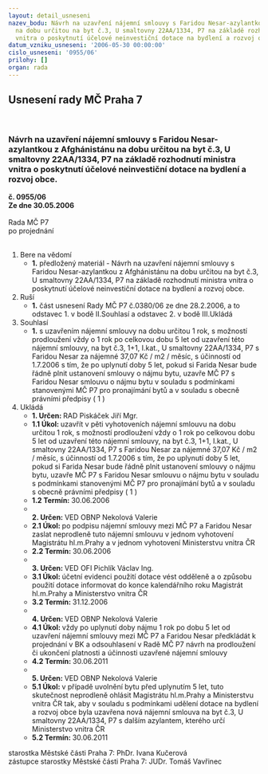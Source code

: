 ```yaml
---
layout: detail_usneseni
nazev_bodu: Návrh na uzavření nájemní smlouvy s Faridou Nesar-azylantkou z Afghánistánu
  na dobu určitou na byt č.3, U smaltovny 22AA/1334, P7 na základě rozhodnutí ministra
  vnitra o poskytnutí účelové neinvestiční dotace na bydlení a rozvoj obce.
datum_vzniku_usneseni: '2006-05-30 00:00:00'
cislo_usneseni: '0955/06'
prilohy: []
organ: rada
---
```

<div id="ucUsn_pList" class="usn">
	<span><h2>Usnesení rady MČ Praha 7 </h2>
<br></span><div class="standBody">
<span><h3>Návrh na uzavření nájemní smlouvy s Faridou Nesar-azylantkou z Afghánistánu na dobu určitou na byt č.3, U smaltovny 22AA/1334, P7 na základě rozhodnutí ministra vnitra o poskytnutí účelové neinvestiční dotace na bydlení a rozvoj obce.</h3></span><div class="center">
		<strong>č. 0955/06</strong><br>
	</div>
<div class="center">
		<strong>Ze dne 30.05.2006</strong><br><br>
	</div>Rada MČ P7<br> po projednání<br><br><ol>
<li>Bere na vědomí<ul><li>
<strong>1.</strong> předložený materiál - Návrh na uzavření nájemní smlouvy s Faridou Nesar-azylantkou z Afghánistánu na dobu určitou na byt č.3, U smaltovny 22AA/1334, P7 na základě rozhodnutí ministra vnitra o poskytnutí účelové neinvestiční dotace na bydlení a rozvoj obce.</li></ul>
</li>
<li>Ruší<ul><li>
<strong>1.</strong> část usnesení Rady MČ P7 č.0380/06 ze dne 28.2.2006, a to odstavec 1. v bodě II.Souhlasí a odstavec 2. v bodě III.Ukládá</li></ul>
</li>
<li>Souhlasí<ul><li>
<strong>1.</strong> s uzavřením nájemní smlouvy na dobu určitou 1 rok, s možností prodloužení vždy o 1 rok po celkovou dobu 5 let od uzavření této nájemní smlouvy, na byt č.3, 1+1, I.kat., U smaltovny 22AA/1334, P7 s Faridou Nesar za nájemné 37,07 Kč / m2 / měsíc, s účinností od 1.7.2006 s tím, že po uplynutí doby 5 let, pokud si Farida Nesar bude řádně plnit ustanovení smlouvy o nájmu bytu, uzavře MČ P7 s Faridou Nesar smlouvu o nájmu bytu v souladu s podmínkami stanovenými MČ P7 pro pronajímání bytů a v souladu s obecně právními předpisy  ( 1 )</li></ul>
</li>
<li>Ukládá<ul>
<li>
<strong>1. Určen: </strong>RAD Piskáček Jiří Mgr.</li>
<li>
<strong>1.1 Úkol: </strong>uzavřít v pěti vyhotoveních nájemní smlouvu na dobu určitou 1 rok, s možností prodloužení vždy o 1 rok po celkovou dobu 5 let od uzavření této nájemní smlouvy, na byt č.3, 1+1, I.kat., U smaltovny 22AA/1334, P7 s Faridou Nesar za nájemné 37,07 Kč / m2 / měsíc, s účinností od 1.7.2006 s tím, že po uplynutí doby 5 let, pokud si Farida Nesar bude řádně plnit ustanovení smlouvy o nájmu bytu, uzavře MČ P7 s Faridou Nesar smlouvu o nájmu bytu v souladu s podmínkami stanovenými MČ P7 pro pronajímání bytů a v souladu s obecně právními předpisy  ( 1 )</li>
<li>
<strong>1.2 Termín: </strong>30.06.2006</li>
<li>
<strong><br>2. Určen: </strong>VED OBNP Nekolová Valerie</li>
<li>
<strong>2.1 Úkol: </strong>po podpisu nájemní smlouvy mezi MČ P7 a Faridou Nesar zaslat neprodleně tuto nájemní smlouvu v jednom vyhotovení Magistrátu hl.m.Prahy a v jednom vyhotovení Ministerstvu vnitra ČR</li>
<li>
<strong>2.2 Termín: </strong>30.06.2006</li>
<li>
<strong><br>3. Určen: </strong>VED OFI Pichlík Václav Ing.</li>
<li>
<strong>3.1 Úkol: </strong>účetní evidenci použití dotace vést odděleně a o způsobu použití dotace informovat do konce kalendářního roku Magistrát hl.m.Prahy a Ministerstvo vnitra ČR</li>
<li>
<strong>3.2 Termín: </strong>31.12.2006</li>
<li>
<strong><br>4. Určen: </strong>VED OBNP Nekolová Valerie</li>
<li>
<strong>4.1 Úkol: </strong>vždy po uplynutí doby nájmu 1 rok po dobu 5 let od uzavření nájemní smlouvy mezi MČ P7 a Faridou Nesar předkládát k projednání v BK a odsouhlasení v Radě MČ P7 návrh na prodloužení či ukončení platnosti a účinnosti uzavřené nájemní smlouvy</li>
<li>
<strong>4.2 Termín: </strong>30.06.2011</li>
<li>
<strong><br>5. Určen: </strong>VED OBNP Nekolová Valerie</li>
<li>
<strong>5.1 Úkol: </strong>v případě uvolnění bytu před uplynutím 5 let, tuto skutečnost neprodleně ohlásit Magistrátu hl.m.Prahy a Ministerstvu vnitra ČR tak, aby v souladu s podmínkami udělení dotace na bydlení a rozvoj obce byla uzavřena nová nájemní smlouva na byt č.3, U smaltovny 22AA/1334, P7 s dalším azylantem, kterého určí Ministerstvo vnitra ČR</li>
<li>
<strong>5.2 Termín: </strong>30.06.2011</li>
</ul>
</li>
</ol>starostka Městské části Praha 7: PhDr. Ivana Kučerová<br>zástupce starostky Městské části Praha 7: JUDr. Tomáš Vavřinec 
</div>
</div>